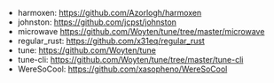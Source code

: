 - harmoxen: https://github.com/Azorlogh/harmoxen
- johnston: https://github.com/jcpst/johnston
- microwave https://github.com/Woyten/tune/tree/master/microwave
- regular_rust: https://github.com/x31eq/regular_rust
- tune: https://github.com/Woyten/tune
- tune-cli: https://github.com/Woyten/tune/tree/master/tune-cli
- WereSoCool: https://github.com/xasopheno/WereSoCool
